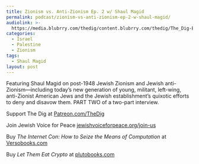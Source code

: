 ```yaml
---
title: Zionism vs. Anti-Zionism Ep. 2 w/ Shaul Magid
permalink: podcast/zionism-vs-anti-zionism-ep-2-w-shaul-magid/
audiolink: >-
  https://media.blubrry.com/thedig/content.blubrry.com/thedig/The_Dig-EP_428-Magid.mp3
categories:
  - Israel
  - Palestine
  - Zionism
tags:
  - Shaul Magid
layout: post
---
```


Featuring Shaul Magid on post-1948 Jewish Zionism and Jewish anti-Zionism—including today’s new generation of young, militant, left-wing, anti-Zionist American Jews and the Jewish establishment’s quixotic efforts to deny and disavow them. PART TWO of a two-part interview.

Support The Dig at [Patreon.com/TheDig](http://patreon.com/TheDig)

Join Jewish Voice for Peace [jewishvoiceforpeace.org/join-us](http://jewishvoiceforpeace.org/join-us)

Buy *The Internet Con: How to Seize the Means of Computation* at [Versobooks.com](http://versobooks.com)

Buy *Let Them Eat Crypto* at [plutobooks.com](http://plutobooks.com)
